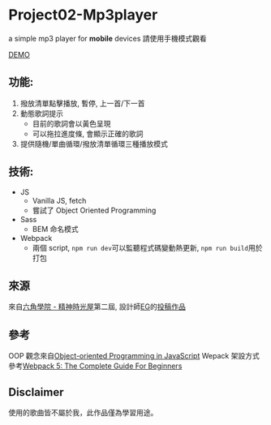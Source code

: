 # Project02-Mp3player

a simple mp3 player for **mobile** devices
請使用手機模式觀看

[DEMO](https://recafox.github.io/Project02-Mp3player/)

## 功能:

1. 撥放清單點擊播放, 暫停, 上一首/下一首
2. 動態歌詞提示
   - 目前的歌詞會以黃色呈現
   - 可以拖拉進度條, 會顯示正確的歌詞
3. 提供隨機/單曲循環/撥放清單循環三種播放模式

## 技術:

- JS
  - Vanilla JS, fetch
  - 嘗試了 Object Oriented Programming
- Sass
  - BEM 命名模式
- Webpack
  - 兩個 script, `npm run dev`可以監聽程式碼變動熱更新, `npm run build`用於打包

## 來源

來自[六角學院 - 精神時光屋](https://challenge.thef2e.com/)第二屆, 設計師[EG](https://challenge.thef2e.com/user/316?schedule=3245#works-3245)的[投稿作品](https://xd.adobe.com/spec/85240952-0c0f-4911-7479-d7c922a0232d-f315/screen/2387fbea-7dcd-45d5-8639-63d1b18d3a7f/)

## 參考

OOP 觀念來自[Object-oriented Programming in JavaScript](https://www.udemy.com/course/javascript-object-oriented-programming/)
Wepack 架設方式參考[Webpack 5: The Complete Guide For Beginners](https://www.udemy.com/course/webpack-from-beginner-to-advanced/)

## Disclaimer

使用的歌曲皆不屬於我，此作品僅為學習用途。
